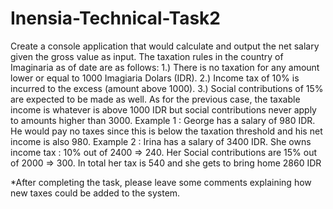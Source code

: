 # Inensia-Technical-Task2

Create a console application that would calculate and output the net salary given the gross value as input. The taxation rules in the country of Imaginaria as of date are as follows:
1.)	There is no taxation for any amount lower or equal to 1000 Imagiaria Dolars (IDR).
2.)	Income tax of 10% is incurred to the excess (amount above 1000).
3.)	Social contributions of 15% are expected to be made as well. As for the previous case, the taxable income is whatever is above 1000 IDR but social contributions never apply to amounts higher than 3000. 
Example 1 : George has a salary of 980 IDR. He would pay no taxes since this is below the taxation threshold and his net income is also 980.
Example 2 : Irina has a salary of 3400 IDR. She owns income tax : 10% out of 2400 => 240. Her Social contributions are 15% out of 2000 => 300. In total her tax is 540 and she gets to bring home 2860 IDR

*After completing the task, please leave some comments explaining how new taxes could be added to the system.
